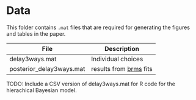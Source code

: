# Data

This folder contains `.mat` files that are required for generating the figures and tables in the paper.

File            		| Description
-----           		|------------
delay3ways.mat			| Individual choices
posterior_delay3ways.mat			| results from [brms](https://github.com/paul-buerkner/brms) fits

TODO: Include a CSV version of delay3ways.mat for R code for the hierachical Bayesian model.